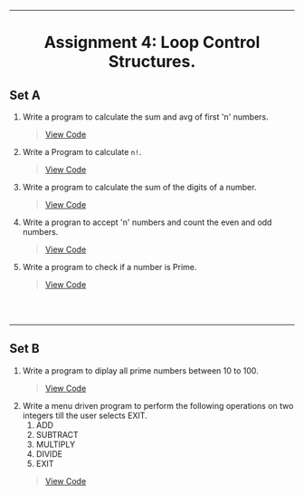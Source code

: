 ***
<h1 align = "center">Assignment 4: Loop Control Structures.</h1>

<h2 align = "left">Set A</h2>

1. Write a program to calculate the sum and avg of first 'n' numbers.
    > [View Code](Set-A/Q1.c)
2. Write a Program to calculate `n!`.
    > [View Code](Set-A/Q2.c)
3. Write a program to calculate the sum of the digits of a number.
    > [View Code](Set-A/Q3.c)
4. Write a progran to accept 'n' numbers and count the even and odd numbers.
    > [View Code](Set-A/Q4.c)
5. Write a program to check if a number is Prime.
    > [View Code](Set-A/Q5.c)

<br><br>

***
<h2 align = "left">Set B</h2>

1. Write a program to diplay all prime numbers between 10 to 100.
    > [View Code](Set-B/Q1.c)
2. Write a menu driven program to perform the following operations on two integers till the user selects EXIT.
    1. ADD
    2. SUBTRACT
    3. MULTIPLY
    4. DIVIDE
    5. EXIT
    > [View Code](Set-B/Q2.c)